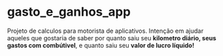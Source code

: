 # gasto_e_ganhos_app
Projeto de calculos para motorista de aplicativos. Intenção em ajudar aqueles que gostaria de saber por quanto saiu seu **kilometro diário, seus gastos com combútivel**, e quanto saiu seu **valor de lucro líquido!**
